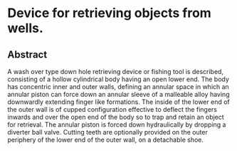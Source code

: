 # Device for retrieving objects from wells.

## Abstract
A wash over type down hole retrieving device or fishing tool is described, consisting of a hollow cylindrical body having an open lower end. The body has concentric inner and outer walls, defining an annular space in which an annular piston can force down an annular sleeve of a malleable alloy having downwardly extending finger like formations. The inside of the lower end of the outer wall is of cupped configuration effective to deflect the fingers inwards and over the open end of the body so to trap and retain an object for retrieval. The annular piston is forced down hydraulically by dropping a diverter ball valve. Cutting teeth are optionally provided on the outer periphery of the lower end of the outer wall, on a detachable shoe.